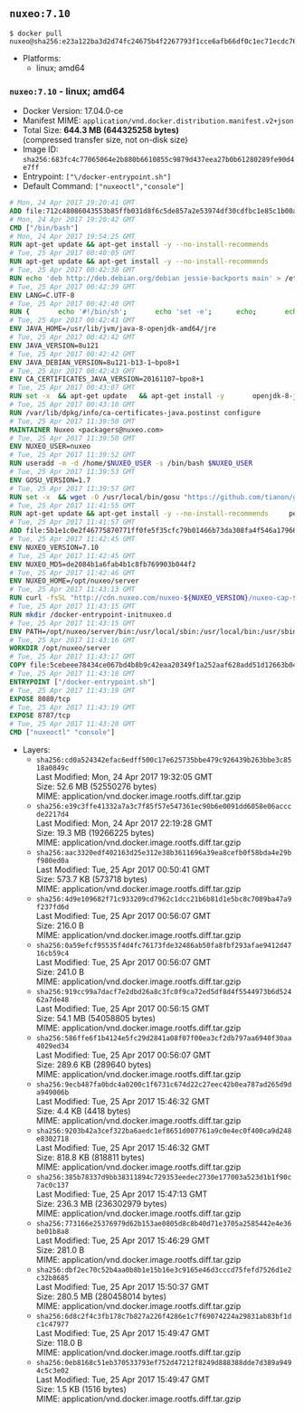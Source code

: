 ## `nuxeo:7.10`

```console
$ docker pull nuxeo@sha256:e23a122ba3d2d74fc24675b4f2267793f1cce6afb66df0c1ec71ecdc76970216
```

-	Platforms:
	-	linux; amd64

### `nuxeo:7.10` - linux; amd64

-	Docker Version: 17.04.0-ce
-	Manifest MIME: `application/vnd.docker.distribution.manifest.v2+json`
-	Total Size: **644.3 MB (644325258 bytes)**  
	(compressed transfer size, not on-disk size)
-	Image ID: `sha256:683fc4c77065064e2b880b6610855c9879d437eea27b0b61280289fe90d4e7ff`
-	Entrypoint: `["\/docker-entrypoint.sh"]`
-	Default Command: `["nuxeoctl","console"]`

```dockerfile
# Mon, 24 Apr 2017 19:20:41 GMT
ADD file:712c48086043553b85ffb031d8f6c5de857a2e53974df30cdfbc1e85c1b00a25 in / 
# Mon, 24 Apr 2017 19:20:42 GMT
CMD ["/bin/bash"]
# Mon, 24 Apr 2017 19:54:25 GMT
RUN apt-get update && apt-get install -y --no-install-recommends 		ca-certificates 		curl 		wget 	&& rm -rf /var/lib/apt/lists/*
# Tue, 25 Apr 2017 00:40:05 GMT
RUN apt-get update && apt-get install -y --no-install-recommends 		bzip2 		unzip 		xz-utils 	&& rm -rf /var/lib/apt/lists/*
# Tue, 25 Apr 2017 00:42:38 GMT
RUN echo 'deb http://deb.debian.org/debian jessie-backports main' > /etc/apt/sources.list.d/jessie-backports.list
# Tue, 25 Apr 2017 00:42:39 GMT
ENV LANG=C.UTF-8
# Tue, 25 Apr 2017 00:42:40 GMT
RUN { 		echo '#!/bin/sh'; 		echo 'set -e'; 		echo; 		echo 'dirname "$(dirname "$(readlink -f "$(which javac || which java)")")"'; 	} > /usr/local/bin/docker-java-home 	&& chmod +x /usr/local/bin/docker-java-home
# Tue, 25 Apr 2017 00:42:41 GMT
ENV JAVA_HOME=/usr/lib/jvm/java-8-openjdk-amd64/jre
# Tue, 25 Apr 2017 00:42:42 GMT
ENV JAVA_VERSION=8u121
# Tue, 25 Apr 2017 00:42:42 GMT
ENV JAVA_DEBIAN_VERSION=8u121-b13-1~bpo8+1
# Tue, 25 Apr 2017 00:42:43 GMT
ENV CA_CERTIFICATES_JAVA_VERSION=20161107~bpo8+1
# Tue, 25 Apr 2017 00:43:07 GMT
RUN set -x 	&& apt-get update 	&& apt-get install -y 		openjdk-8-jre-headless="$JAVA_DEBIAN_VERSION" 		ca-certificates-java="$CA_CERTIFICATES_JAVA_VERSION" 	&& rm -rf /var/lib/apt/lists/* 	&& [ "$JAVA_HOME" = "$(docker-java-home)" ]
# Tue, 25 Apr 2017 00:43:10 GMT
RUN /var/lib/dpkg/info/ca-certificates-java.postinst configure
# Tue, 25 Apr 2017 11:39:50 GMT
MAINTAINER Nuxeo <packagers@nuxeo.com>
# Tue, 25 Apr 2017 11:39:50 GMT
ENV NUXEO_USER=nuxeo
# Tue, 25 Apr 2017 11:39:52 GMT
RUN useradd -m -d /home/$NUXEO_USER -s /bin/bash $NUXEO_USER
# Tue, 25 Apr 2017 11:39:53 GMT
ENV GOSU_VERSION=1.7
# Tue, 25 Apr 2017 11:39:57 GMT
RUN set -x 	&& wget -O /usr/local/bin/gosu "https://github.com/tianon/gosu/releases/download/$GOSU_VERSION/gosu-$(dpkg --print-architecture)" 	&& wget -O /usr/local/bin/gosu.asc "https://github.com/tianon/gosu/releases/download/$GOSU_VERSION/gosu-$(dpkg --print-architecture).asc" 	&& export GNUPGHOME="$(mktemp -d)" 	&& gpg --keyserver ha.pool.sks-keyservers.net --recv-keys B42F6819007F00F88E364FD4036A9C25BF357DD4 	&& gpg --batch --verify /usr/local/bin/gosu.asc /usr/local/bin/gosu 	&& rm -r "$GNUPGHOME" /usr/local/bin/gosu.asc 	&& chmod +x /usr/local/bin/gosu 	&& gosu nobody true
# Tue, 25 Apr 2017 11:41:55 GMT
RUN apt-get update && apt-get install -y --no-install-recommends     perl     locales     pwgen     imagemagick     ffmpeg2theora     ufraw     poppler-utils     libreoffice     libwpd-tools     exiftool     ghostscript  && rm -rf /var/lib/apt/lists/*
# Tue, 25 Apr 2017 11:41:57 GMT
ADD file:5b1e1c0e2f46775870771ff0fe5f35cfc79b01466b73da308fa4f546a1796610 in /etc/ImageMagick/policy.xml 
# Tue, 25 Apr 2017 11:42:45 GMT
ENV NUXEO_VERSION=7.10
# Tue, 25 Apr 2017 11:42:45 GMT
ENV NUXEO_MD5=de2084b1a6fab4b1c8fb769903b044f2
# Tue, 25 Apr 2017 11:42:46 GMT
ENV NUXEO_HOME=/opt/nuxeo/server
# Tue, 25 Apr 2017 11:43:13 GMT
RUN curl -fsSL "http://cdn.nuxeo.com/nuxeo-${NUXEO_VERSION}/nuxeo-cap-${NUXEO_VERSION}-tomcat.zip" -o /tmp/nuxeo-distribution-tomcat.zip     && echo "$NUXEO_MD5 /tmp/nuxeo-distribution-tomcat.zip" | md5sum -c -     && mkdir -p /tmp/nuxeo-distribution $(dirname $NUXEO_HOME)     && unzip -q -d /tmp/nuxeo-distribution /tmp/nuxeo-distribution-tomcat.zip     && DISTDIR=$(/bin/ls /tmp/nuxeo-distribution | head -n 1)     && mv /tmp/nuxeo-distribution/$DISTDIR $NUXEO_HOME     && sed -i -e "s/^org.nuxeo.distribution.package.*/org.nuxeo.distribution.package=docker/" $NUXEO_HOME/templates/common/config/distribution.properties     && rm -rf /tmp/nuxeo-distribution*     && sed -i "s/LAUNCHER_DEBUG /LAUNCHER_DEBUG -Djvmcheck=nofail /" $NUXEO_HOME/bin/nuxeoctl     && chmod +x $NUXEO_HOME/bin/*ctl $NUXEO_HOME/bin/*.sh
# Tue, 25 Apr 2017 11:43:15 GMT
RUN mkdir /docker-entrypoint-initnuxeo.d
# Tue, 25 Apr 2017 11:43:15 GMT
ENV PATH=/opt/nuxeo/server/bin:/usr/local/sbin:/usr/local/bin:/usr/sbin:/usr/bin:/sbin:/bin
# Tue, 25 Apr 2017 11:43:16 GMT
WORKDIR /opt/nuxeo/server
# Tue, 25 Apr 2017 11:43:17 GMT
COPY file:5cebeee78434ce067bd4b8b9c42eaa20349f1a252aaf628add51d12663b04917 in / 
# Tue, 25 Apr 2017 11:43:18 GMT
ENTRYPOINT ["/docker-entrypoint.sh"]
# Tue, 25 Apr 2017 11:43:19 GMT
EXPOSE 8080/tcp
# Tue, 25 Apr 2017 11:43:19 GMT
EXPOSE 8787/tcp
# Tue, 25 Apr 2017 11:43:20 GMT
CMD ["nuxeoctl" "console"]
```

-	Layers:
	-	`sha256:cd0a524342efac6edff500c17e625735bbe479c926439b263bbe3c8518a0849c`  
		Last Modified: Mon, 24 Apr 2017 19:32:05 GMT  
		Size: 52.6 MB (52550276 bytes)  
		MIME: application/vnd.docker.image.rootfs.diff.tar.gzip
	-	`sha256:e39c3ffe41332a7a3c7f85f57e547361ec90b6e0091dd6058e06acccde2217d4`  
		Last Modified: Mon, 24 Apr 2017 22:19:28 GMT  
		Size: 19.3 MB (19266225 bytes)  
		MIME: application/vnd.docker.image.rootfs.diff.tar.gzip
	-	`sha256:aac3320edf402163d25e312e38b3611696a39ea8cefb0f58bda4e29bf980ed0a`  
		Last Modified: Tue, 25 Apr 2017 00:50:41 GMT  
		Size: 573.7 KB (573718 bytes)  
		MIME: application/vnd.docker.image.rootfs.diff.tar.gzip
	-	`sha256:4d9e109682f71c933209cd7962c1dcc21b6b81d1e5bc8c7089ba47a9f237fd6d`  
		Last Modified: Tue, 25 Apr 2017 00:56:07 GMT  
		Size: 216.0 B  
		MIME: application/vnd.docker.image.rootfs.diff.tar.gzip
	-	`sha256:0a59efcf95535f4d4fc76173fde32486ab50fa8fbf293afae9412d4716cb59c4`  
		Last Modified: Tue, 25 Apr 2017 00:56:07 GMT  
		Size: 241.0 B  
		MIME: application/vnd.docker.image.rootfs.diff.tar.gzip
	-	`sha256:919cc99a7dacf7e2dbd26a8c3fc0f9ca72ed5df8d4f5544973b6d52462a7de48`  
		Last Modified: Tue, 25 Apr 2017 00:56:15 GMT  
		Size: 54.1 MB (54058805 bytes)  
		MIME: application/vnd.docker.image.rootfs.diff.tar.gzip
	-	`sha256:586ffe6f1b4124e5fc29d2841a08f07f00ea3cf2db797aa6940f30aa4029ed34`  
		Last Modified: Tue, 25 Apr 2017 00:56:07 GMT  
		Size: 289.6 KB (289640 bytes)  
		MIME: application/vnd.docker.image.rootfs.diff.tar.gzip
	-	`sha256:9ecb487fa0bdc4a0200c1f6731c674d22c27eec42b0ea787ad265d9da949006b`  
		Last Modified: Tue, 25 Apr 2017 15:46:32 GMT  
		Size: 4.4 KB (4418 bytes)  
		MIME: application/vnd.docker.image.rootfs.diff.tar.gzip
	-	`sha256:9203b42a3cef322ba6aedc1ef8651d007761a9c0e4ec0f400ca9d248e8302718`  
		Last Modified: Tue, 25 Apr 2017 15:46:32 GMT  
		Size: 818.8 KB (818811 bytes)  
		MIME: application/vnd.docker.image.rootfs.diff.tar.gzip
	-	`sha256:385b78337d9bb38311894c729353eedec2730e177003a523d1b1f90c7ac0c137`  
		Last Modified: Tue, 25 Apr 2017 15:47:13 GMT  
		Size: 236.3 MB (236302979 bytes)  
		MIME: application/vnd.docker.image.rootfs.diff.tar.gzip
	-	`sha256:773166e25376979d62b153ae0805d8c8b40d71e3705a2585442e4e36be01b8a8`  
		Last Modified: Tue, 25 Apr 2017 15:46:29 GMT  
		Size: 281.0 B  
		MIME: application/vnd.docker.image.rootfs.diff.tar.gzip
	-	`sha256:dbf2ec70c52b4aa0b8b1e15b16e3c9165e46d3cccd75fefd7526d1e2c32b8685`  
		Last Modified: Tue, 25 Apr 2017 15:50:37 GMT  
		Size: 280.5 MB (280458014 bytes)  
		MIME: application/vnd.docker.image.rootfs.diff.tar.gzip
	-	`sha256:6d8c2f4c3fb178c7b827a226f4286e1c7f69074224a29831ab83bf1dc1c47977`  
		Last Modified: Tue, 25 Apr 2017 15:49:47 GMT  
		Size: 118.0 B  
		MIME: application/vnd.docker.image.rootfs.diff.tar.gzip
	-	`sha256:0eb8168c51eb370533793ef752d47212f8249d888388dde7d389a9494c5c3e02`  
		Last Modified: Tue, 25 Apr 2017 15:49:47 GMT  
		Size: 1.5 KB (1516 bytes)  
		MIME: application/vnd.docker.image.rootfs.diff.tar.gzip
